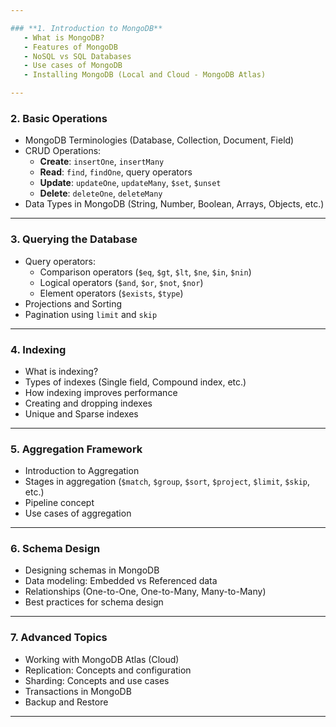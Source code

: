 ```yaml
---

### **1. Introduction to MongoDB**
   - What is MongoDB?
   - Features of MongoDB
   - NoSQL vs SQL Databases
   - Use cases of MongoDB
   - Installing MongoDB (Local and Cloud - MongoDB Atlas)

---
```


### **2. Basic Operations**
   - MongoDB Terminologies (Database, Collection, Document, Field)
   - CRUD Operations:
     - **Create**: `insertOne`, `insertMany`
     - **Read**: `find`, `findOne`, query operators
     - **Update**: `updateOne`, `updateMany`, `$set`, `$unset`
     - **Delete**: `deleteOne`, `deleteMany`
   - Data Types in MongoDB (String, Number, Boolean, Arrays, Objects, etc.)

---

### **3. Querying the Database**
   - Query operators:
     - Comparison operators (`$eq`, `$gt`, `$lt`, `$ne`, `$in`, `$nin`)
     - Logical operators (`$and`, `$or`, `$not`, `$nor`)
     - Element operators (`$exists`, `$type`)
   - Projections and Sorting
   - Pagination using `limit` and `skip`

---

### **4. Indexing**
   - What is indexing?
   - Types of indexes (Single field, Compound index, etc.)
   - How indexing improves performance
   - Creating and dropping indexes
   - Unique and Sparse indexes

---

### **5. Aggregation Framework**
   - Introduction to Aggregation
   - Stages in aggregation (`$match`, `$group`, `$sort`, `$project`, `$limit`, `$skip`, etc.)
   - Pipeline concept
   - Use cases of aggregation

---

### **6. Schema Design**
   - Designing schemas in MongoDB
   - Data modeling: Embedded vs Referenced data
   - Relationships (One-to-One, One-to-Many, Many-to-Many)
   - Best practices for schema design

---

### **7. Advanced Topics**
   - Working with MongoDB Atlas (Cloud)
   - Replication: Concepts and configuration
   - Sharding: Concepts and use cases
   - Transactions in MongoDB
   - Backup and Restore

---


